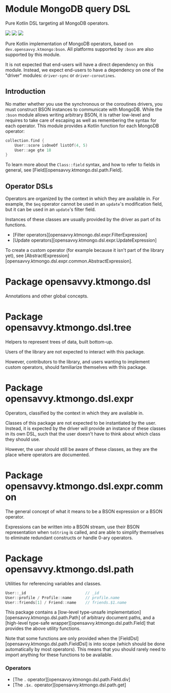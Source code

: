 # Module MongoDB query DSL

Pure Kotlin DSL targeting all MongoDB operators. 

<a href="https://search.maven.org/search?q=g:%22dev.opensavvy.ktmongo%22%20AND%20a:%22dsl%22"><img src="https://img.shields.io/maven-central/v/dev.opensavvy.ktmongo/dsl.svg?label=Maven%20Central"></a>
<a href="https://opensavvy.dev/open-source/stability.html"><img src="https://badgen.net/static/Stability/experimental/purple"></a>
<a href="https://javadoc.io/doc/dev.opensavvy.ktmongo/dsl"><img src="https://badgen.net/static/Other%20versions/javadoc.io/blue"></a>

Pure Kotlin implementation of MongoDB operators, based on `dev.opensavvy.ktmongo:bson`. All platforms supported by `:bson` are also supported by this module.

It is not expected that end-users will have a direct dependency on this module. Instead, we expect end-users to have a dependency on one of the "driver" modules: `driver-sync` or `driver-coroutines`.

## Introduction

No matter whether you use the synchronous or the coroutines drivers, you must construct BSON instances to communicate with MongoDB. While the `:bson` module allows writing arbitrary BSON, it is rather low-level and requires to take care of escaping as well as remembering the syntax for each operator. This module provides a Kotlin function for each MongoDB operator:
```kotlin
collection.find {
	User::score isOneOf listOf(4, 5)
	User::age gte 18
}
```

To learn more about the `Class::field` syntax, and how to refer to fields in general, see [Field][opensavvy.ktmongo.dsl.path.Field].

## Operator DSLs

Operators are organized by the context in which they are available in. For example, the `$eq` operator cannot be used in an `update`'s modification field, but it can be used in an `update`'s filter field.

Instances of these classes are usually provided by the driver as part of its functions.

- [Filter operators][opensavvy.ktmongo.dsl.expr.FilterExpression]
- [Update operators][opensavvy.ktmongo.dsl.expr.UpdateExpression]

To create a custom operator (for example because it isn't part of the library yet), see [AbstractExpression][opensavvy.ktmongo.dsl.expr.common.AbstractExpression].

# Package opensavvy.ktmongo.dsl

Annotations and other global concepts.

# Package opensavvy.ktmongo.dsl.tree

Helpers to represent trees of data, built bottom-up.

Users of the library are not expected to interact with this package.

However, contributors to the library, and users wanting to implement custom operators, should familiarize themselves with this package.

# Package opensavvy.ktmongo.dsl.expr

Operators, classified by the context in which they are available in.

Classes of this package are not expected to be instantiated by the user. Instead, it is expected by the driver will provide an instance of these classes in its own DSL, such that the user doesn't have to think about which class they should use.

However, the user should still be aware of these classes, as they are the place where operators are documented.

# Package opensavvy.ktmongo.dsl.expr.common

The general concept of what it means to be a BSON expression or a BSON operator.

Expressions can be written into a BSON stream, use their BSON representation when `toString` is called, and are able to simplify themselves to eliminate redundant constructs or handle 0-ary operators. 

# Package opensavvy.ktmongo.dsl.path

Utilities for referencing variables and classes.

```kotlin
User::_id                          // _id
User::profile / Profile::name      // profile.name
User::friends[1] / Friend::name    // friends.$1.name
```

This package contains a [low-level type-unsafe implementation][opensavvy.ktmongo.dsl.path.Path] of arbitrary document paths, and a [high-level type-safe wrapper][opensavvy.ktmongo.dsl.path.Field] that provides the above utility functions.

Note that some functions are only provided when the [FieldDsl][opensavvy.ktmongo.dsl.path.FieldDsl] is into scope (which should be done automatically by most operators). This means that you should rarely need to import anything for these functions to be available.

### Operators

- [The `.` operator][opensavvy.ktmongo.dsl.path.Field.div]
- [The `.$x.` operator][opensavvy.ktmongo.dsl.path.get]
